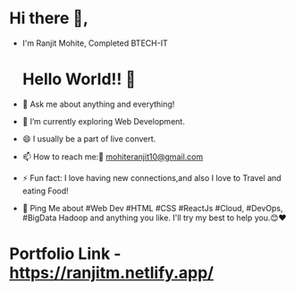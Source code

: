 # Hi there 👋,

- I'm Ranjit Mohite, Completed BTECH-IT


  # Hello World!! 🤔
- 💬 Ask me about anything and everything!
- 🌱 I’m currently exploring Web Development.
- 😄 I usually be a part of live convert.
- 📫 How to reach me:📧 mohiteranjit10@gmail.com
- ⚡ Fun fact: I love having new connections,and also I love to Travel and eating Food!
- 💬 Ping Me about #Web Dev #HTML #CSS #ReactJs #Cloud, #DevOps, #BigData Hadoop and anything you like. I'll try my best to help you.😊❤

 # Portfolio Link - https://ranjitm.netlify.app/
